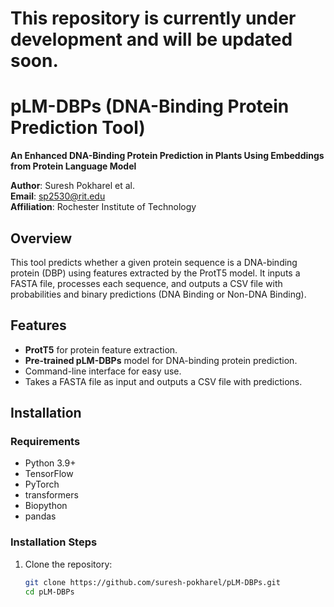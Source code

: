 # This repository is currently under development and will be updated soon.


# pLM-DBPs (DNA-Binding Protein Prediction Tool)
**An Enhanced DNA-Binding Protein Prediction in Plants Using Embeddings from Protein Language Model**


**Author**: Suresh Pokharel et al.  
**Email**: [sp2530@rit.edu](mailto:sp2530@rit.edu)  
**Affiliation**: Rochester Institute of Technology  

## Overview

This tool predicts whether a given protein sequence is a DNA-binding protein (DBP) using features extracted by the ProtT5 model. It inputs a FASTA file, processes each sequence, and outputs a CSV file with probabilities and binary predictions (DNA Binding or Non-DNA Binding).

## Features

- **ProtT5** for protein feature extraction.
- **Pre-trained pLM-DBPs** model for DNA-binding protein prediction.
- Command-line interface for easy use.
- Takes a FASTA file as input and outputs a CSV file with predictions.

## Installation

### Requirements

- Python 3.9+
- TensorFlow
- PyTorch
- transformers
- Biopython
- pandas

### Installation Steps

1. Clone the repository:
   ```bash
   git clone https://github.com/suresh-pokharel/pLM-DBPs.git
   cd pLM-DBPs

